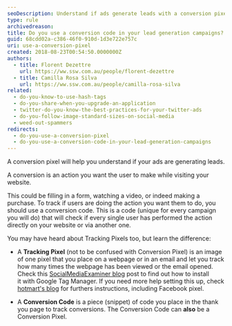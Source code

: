 ```yaml
---
seoDescription: Understand if ads generate leads with a conversion pixel
type: rule
archivedreason:
title: Do you use a conversion code in your lead generation campaigns?
guid: 68cdd02a-c386-46f0-910d-1d3e722e757c
uri: use-a-conversion-pixel
created: 2018-08-23T00:54:50.0000000Z
authors:
  - title: Florent Dezettre
    url: https://ww.ssw.com.au/people/florent-dezettre
  - title: Camilla Rosa Silva
    url: https://ww.ssw.com.au/people/camilla-rosa-silva
related:
  - do-you-know-to-use-hash-tags
  - do-you-share-when-you-upgrade-an-application
  - twitter-do-you-know-the-best-practices-for-your-twitter-ads
  - do-you-follow-image-standard-sizes-on-social-media
  - weed-out-spammers
redirects:
  - do-you-use-a-conversion-pixel
  - do-you-use-a-conversion-code-in-your-lead-generation-campaigns
---
```


A conversion pixel will help you understand if your ads are generating leads.

<!--endintro-->

A conversion is an action you want the user to make while visiting your website.

This could be filling in a form, watching a video, or indeed making a purchase. To track if users are doing the action you want them to do, you should use a conversion code. This is a code (unique for every campaign you will do) that will check if every single user has performed the action directly on your website or via another one.

You may have heard about Tracking Pixels too, but learn the difference:

- A **Tracking Pixel** (not to be confused with Conversion Pixel) is an image of one pixel that you place on a webpage or in an email and let you track how many times the webpage has been viewed or the email opened. Check this [SocialMediaExaminer blog](https://www.socialmediaexaminer.com/tracking-pixels-google-tag-manager/) post to find out how to install it with Google Tag Manager. If you need more help setting this up, check [hotmart's blog](https://hotmart.com/en/blog/conversion-pixel) for furthers instructions, including Facebook pixel.

- A **Conversion Code** is a piece (snippet) of code you place in the thank you page to track conversions. The Conversion Code can **also** be a Conversion Pixel.
